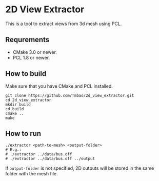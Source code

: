 # 2D View Extractor
This is a tool to extract views from 3d mesh using PCL.

## Requrements
- CMake 3.0 or newer.
- PCL 1.8 or newer.

## How to build 
Make sure that you have CMake and PCL installed.
```
git clone https://github.com/Tmbao/2d_view_extractor.git
cd 2d_view_extractor
mkdir build
cd build
cmake ..
make
```

## How to run
```
./extractor <path-to-mesh> <output-folder>
# E.g.:
# ./extractor ../data/bus.off 
# ./extractor ../data/bus.off ../output
```
If `output-folder` is not specified, 2D outputs will be stored in the same folder with the mesh file.
